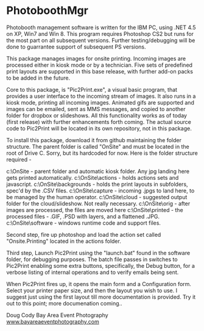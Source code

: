 PhotoboothMgr
=============

Photobooth management software is written for the IBM PC, using .NET 4.5 on XP, Win7 and Win 8.  This program requires Photoshop CS2 but runs for the most part on all subsequent versions.  Further testing/debugging will be done to guarrantee 
support of subsequent PS versions.

This package manages images for onsite printing. Incoming images are processed either in kiosk mode or by a technician.  Five sets of predefined print layouts are supported in this base release, with further add-on packs to be added in the future.

Core to this package, is "Pic2Print.exe", a visual basic program, that provides a user interface to the incoming stream
of images.  It also runs in a kiosk mode, printing all incoming images.  Animated gifs are supported and images can be emailed, sent as MMS messages, and copied to another folder for dropbox or slideshows.  All this functionality works as of today (first release) with further enhancements forth coming.  The actual source code to Pic2Print will be located in its own repository, not in this package.  

To install this package, download it from github maintaining the folder structure.  The parent folder is called "OnSite" and must be located in the root of Drive C.  Sorry, but its hardcoded for now.  Here is the folder structure required -

c:\OnSite                - parent folder and automatic kiosk folder. Any jpg landing here gets printed automatically.
c:\OnSite\actions        - holds actions sets and javascript.
c:\OnSite\backgrounds    - holds the print layouts in subfolders, spec'd by the .CSV files.
c:\OnSite\capture        - incoming .jpgs to land here, to be managed by the human operator.
c:\OnSite\cloud          - suggested output folder for the cloud/slideshow.  Not really necessary.
c:\OnSite\orig           - after images are processed, the files are moved here
c:\OnSite\printed        - the processed files - .GIF, .PSD with layers, and a flattened .JPG.
c:\OnSite\software       - windows runtime code and support files.

Second step, fire up photoshop and load the action set called "Onsite.Printing" located in the actions folder.  

Third step, Launch Pic2Print using the "launch.bat" found in the software folder, for debugging purposes.  The batch
file passes in switches to Pic2Print enabling some extra buttons, specifically, the Debug button, for a verbose listing of internal operations and to verify emails being sent.

When Pic2Print fires up, it opens the main form and a Configuration form.  Select your printer paper size, and then
the layout you wish to use.  I suggest just using the first layout till more documentation is provided. Try it out
to this point; more documenation coming..

Doug Cody
Bay Area Event Photography
www.bayareaeventphotography.com




